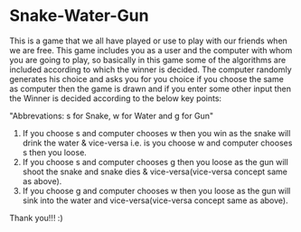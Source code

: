 # Snake-Water-Gun
This is a game that we all have played or use to play with our friends when we are free.
This game includes you as a user and the computer with whom you are going to play, so basically in this game some of the algorithms are included according to which the winner is decided.
The computer randomly generates his choice and asks you for you choice if you choose the same as computer then the game is drawn and if you enter some other input then the Winner is decided according to the below key points:

"Abbrevations: s for Snake, w for Water and g for Gun"
1. If you choose s and computer chooses w then you win as the snake will drink the water & vice-versa i.e. is you choose w and computer chooses s then you loose.
2. If you choose s and computer chooses g then you loose as the gun will shoot the snake and snake dies & vice-versa(vice-versa concept same as above).
3. If you choose g and computer chooses w then you loose as the gun will sink into the water and vice-versa(vice-versa concept same as above).

Thank you!!! :)
